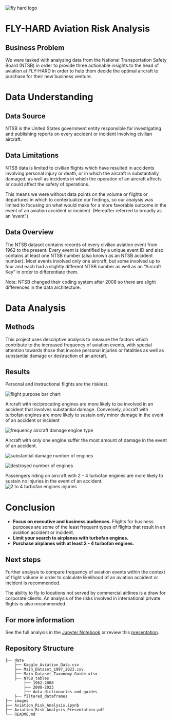 ![fly hard logo](./images/fly_hard_logo.png)

# FLY-HARD Aviation Risk Analysis

## Business Problem

We were tasked with analyzing data from the National Transportation Safety Board (NTSB) in order to provide three actionable insights to the head of aviation at FLY-HARD in order to help them decide the optimal aircraft to purchase for their new business venture. 

# Data Understanding

## Data Source

NTSB is the United States government entity responsible for investigating and publishing reports on every accident or incident involving civilian aircraft.

## Data Limitations

NTSB data is limited to civilian flights which have resulted in accidents involving personal injury or death, or in which the aircraft is substantially damaged; as well as incidents in which the operation of an aircraft affects or could affect the safety of operations.

This means we were without data points on the volume or flights or departures in which to contextualize our findings, so our analysis was limited to focusing on what would make for a more favorable outcome in the event of an aviation accident or incident. (Hereafter referred to broadly as an ‘event’.)

## Data Overview

The NTSB dataset contains records of every civilian aviation event from 1962 to the present. Every event is identified by a unique event ID and also contains at least one NTSB number (also known as an NTSB accident number). Most events involved only one aircraft, but some involved up to four and each had a slightly different NTSB number as well as an “Aircraft Key” in order to differentiate them. 

Note: NTSB changed their coding system after 2008 so there are slight differences in the data architecture.


# Data Analysis
## Methods

This project uses descriptive analysis to measure the factors which contribute to the increased frequency of aviation events, with special attention towards those that involve personal injuries or fatalities as well as substantial damage or destruction of an aircraft.

## Results

Personal and instructional flights are the riskiest.

![flight purpose bar chart](./images/flight_purpose.png)


Aircraft with reciprocating engines are more likely to be involved in an accident that involves substantial damage. Conversely, aircraft with turbofan engines are more likely to sustain only minor damage in the event of an accident or incident

![frequency aircraft damage engine type](./images/frequency_aircraft_damage_engine_type.png)


Aircraft with only one engine suffer the most amount of damage in the event of an accident.

![substantial damage number of engines](./images/substantial_damage_number_of_engines.png)

![destroyed number of engines](./images/destroyed_number_of_engines.png)

Passengers riding on aircraft with 2 - 4 turbofan engines are more likely to sustain no injuries in the event of an accident.
![2 to 4 turbofan engines injuries](./images/2_4_turbofan_engines_no_injuries.png)


# Conclusion
<ul> 
<li><strong>Focus on executive and business audiences.</strong> Flights for business purposes are some of the least frequent types of flights that result in an aviation accident or incident.</li>
<li><strong>Limit your search to airplanes with turbofan engines.</strong></li>
<li><strong>Purchase airplanes with at least 2 - 4 turbofan engines.</strong></li>
</ul>

## Next steps

Further analysis to compare frequency of aviation events within the context of flight volume in order to calculate likelihood of an aviation accident or incident is recommended.

The ability to fly to locations not served by commercial airlines is a draw for corporate clients. An analysis of the risks involved in international private flights is also recommended.

## For more information 

See the full analysis in the <a href="https://github.com/morgangoode/aircraftriskanalysis/blob/main/Aviation_Risk_Analysis.ipynb">Jupyter Notebook</a> or review this <a href="https://github.com/morgangoode/aircraftriskanalysis/blob/main/Aviation_Analysis_Presentation.pdf">presentation</a>.

## Repository Structure

```
├── data
    ├── Kaggle_Aviation_Data.csv
    ├── Main_Dataset_1997_2023.csv
    ├── Main_Dataset_Taxonomy_Guide.xlsx
    ├── NTSB_tables
        ├── 1962-2008
        ├── 2008-2023
        ├── data-dictionaries-and-guides
    ├── filtered_dataframes
├── images
├── Aviation_Risk_Analysis.ipynb
├── Aviation_Risk_Analysis_Presentation.pdf 
└── README.md
```
